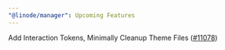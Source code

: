 ```yaml
---
"@linode/manager": Upcoming Features
---
```


Add Interaction Tokens, Minimally Cleanup Theme Files ([#11078](https://github.com/linode/manager/pull/11078))
